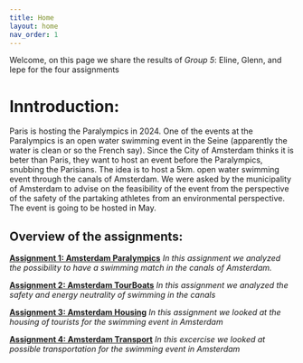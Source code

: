 ```yaml
---
title: Home
layout: home
nav_order: 1
---
```


Welcome, on this page we share the results of *Group 5*: Eline, Glenn, and Iepe for the four assignments

# Inntroduction:

Paris is hosting the Paralympics in 2024. One of the events at the Paralympics is an open water swimming event in the Seine (apparently the water is clean or so the French say). Since the City of Amsterdam thinks it is beter than Paris, they want to host an event before the Paralympics, snubbing the Parisians. The idea is to host a 5km. open water swimming event through the canals of Amsterdam. We were asked by the municipality of Amsterdam to advise on the feasibility of the event from the perspective of the safety of the partaking athletes from an environmental perspective. The event is going to be hosted in May.

## Overview of the assignments:

[**Assignment 1: Amsterdam Paralympics**]({{site.baseurl}}/assignment-1)
_In this assignment we analyzed the possibility to have a swimming match in the canals of Amsterdam._

[**Assignment 2: Amsterdam TourBoats**]({{site.baseurl}}/assignment-2)
_In this assignment we analyzed the safety and energy neutrality of swimming in the canals_

[**Assignment 3: Amsterdam Housing**]({{site.baseurl}}/assignment-3)
_In this assignment we looked at the housing of tourists for the swimming event in Amsterdam_

[**Assignment 4: Amsterdam Transport**]({{site.baseurl}}/assignment-4)
_In this excercise we looked at possible transportation for the swimming event in Amsterdam_

